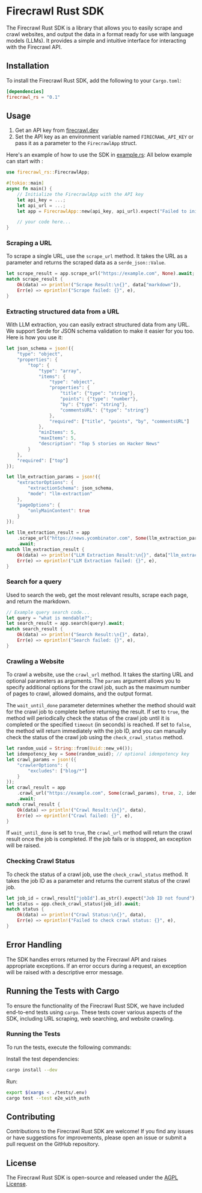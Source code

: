 # Firecrawl Rust SDK

The Firecrawl Rust SDK is a library that allows you to easily scrape and crawl websites, and output the data in a format ready for use with language models (LLMs). It provides a simple and intuitive interface for interacting with the Firecrawl API.

## Installation

To install the Firecrawl Rust SDK, add the following to your `Cargo.toml`:

```toml
[dependencies]
firecrawl_rs = "0.1"
```

## Usage

1. Get an API key from [firecrawl.dev](https://firecrawl.dev)
2. Set the API key as an environment variable named `FIRECRAWL_API_KEY` or pass it as a parameter to the `FirecrawlApp` struct.

Here's an example of how to use the SDK in [example.rs](./examples/example.rs):
All below example can start with :
```rust
use firecrawl_rs::FirecrawlApp;

#[tokio::main]
async fn main() {
    // Initialize the FirecrawlApp with the API key
    let api_key = ...;
    let api_url = ...;
    let app = FirecrawlApp::new(api_key, api_url).expect("Failed to initialize FirecrawlApp");

    // your code here...
}
```

### Scraping a URL

To scrape a single URL, use the `scrape_url` method. It takes the URL as a parameter and returns the scraped data as a `serde_json::Value`.

```rust
let scrape_result = app.scrape_url("https://example.com", None).await;
match scrape_result {
    Ok(data) => println!("Scrape Result:\n{}", data["markdown"]),
    Err(e) => eprintln!("Scrape failed: {}", e),
}
```

### Extracting structured data from a URL

With LLM extraction, you can easily extract structured data from any URL. We support Serde for JSON schema validation to make it easier for you too. Here is how you use it:

```rust
let json_schema = json!({
    "type": "object",
    "properties": {
        "top": {
            "type": "array",
            "items": {
                "type": "object",
                "properties": {
                    "title": {"type": "string"},
                    "points": {"type": "number"},
                    "by": {"type": "string"},
                    "commentsURL": {"type": "string"}
                },
                "required": ["title", "points", "by", "commentsURL"]
            },
            "minItems": 5,
            "maxItems": 5,
            "description": "Top 5 stories on Hacker News"
        }
    },
    "required": ["top"]
});

let llm_extraction_params = json!({
    "extractorOptions": {
        "extractionSchema": json_schema,
        "mode": "llm-extraction"
    },
    "pageOptions": {
        "onlyMainContent": true
    }
});

let llm_extraction_result = app
    .scrape_url("https://news.ycombinator.com", Some(llm_extraction_params))
    .await;
match llm_extraction_result {
    Ok(data) => println!("LLM Extraction Result:\n{}", data["llm_extraction"]),
    Err(e) => eprintln!("LLM Extraction failed: {}", e),
}
```

### Search for a query

Used to search the web, get the most relevant results, scrape each page, and return the markdown.

```rust
// Example query search code...
let query = "what is mendable?";
let search_result = app.search(query).await;
match search_result {
    Ok(data) => println!("Search Result:\n{}", data),
    Err(e) => eprintln!("Search failed: {}", e),
}
```

### Crawling a Website

To crawl a website, use the `crawl_url` method. It takes the starting URL and optional parameters as arguments. The `params` argument allows you to specify additional options for the crawl job, such as the maximum number of pages to crawl, allowed domains, and the output format.

The `wait_until_done` parameter determines whether the method should wait for the crawl job to complete before returning the result. If set to `true`, the method will periodically check the status of the crawl job until it is completed or the specified `timeout` (in seconds) is reached. If set to `false`, the method will return immediately with the job ID, and you can manually check the status of the crawl job using the `check_crawl_status` method.

```rust
let random_uuid = String::from(Uuid::new_v4());
let idempotency_key = Some(random_uuid); // optional idempotency key
let crawl_params = json!({
    "crawlerOptions": {
        "excludes": ["blog/*"]
    }
});
let crawl_result = app
    .crawl_url("https://example.com", Some(crawl_params), true, 2, idempotency_key)
    .await;
match crawl_result {
    Ok(data) => println!("Crawl Result:\n{}", data),
    Err(e) => eprintln!("Crawl failed: {}", e),
}
```

If `wait_until_done` is set to `true`, the `crawl_url` method will return the crawl result once the job is completed. If the job fails or is stopped, an exception will be raised.

### Checking Crawl Status

To check the status of a crawl job, use the `check_crawl_status` method. It takes the job ID as a parameter and returns the current status of the crawl job.

```rust
let job_id = crawl_result["jobId"].as_str().expect("Job ID not found");
let status = app.check_crawl_status(job_id).await;
match status {
    Ok(data) => println!("Crawl Status:\n{}", data),
    Err(e) => eprintln!("Failed to check crawl status: {}", e),
}
```

## Error Handling

The SDK handles errors returned by the Firecrawl API and raises appropriate exceptions. If an error occurs during a request, an exception will be raised with a descriptive error message.

## Running the Tests with Cargo

To ensure the functionality of the Firecrawl Rust SDK, we have included end-to-end tests using `cargo`. These tests cover various aspects of the SDK, including URL scraping, web searching, and website crawling.

### Running the Tests

To run the tests, execute the following commands:

Install the test dependencies:
```bash
cargo install --dev
```

Run:
```bash
export $(xargs < ./tests/.env)
cargo test --test e2e_with_auth
```

## Contributing

Contributions to the Firecrawl Rust SDK are welcome! If you find any issues or have suggestions for improvements, please open an issue or submit a pull request on the GitHub repository.

## License

The Firecrawl Rust SDK is open-source and released under the [AGPL License](https://www.gnu.org/licenses/agpl-3.0.en.html).
